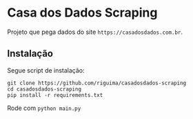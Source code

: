 # Casa dos Dados Scraping

Projeto que pega dados do site `https://casadosdados.com.br`.

## Instalação

Segue script de instalação:

```
git clone https://github.com/riguima/casadosdados-scraping
cd casadosdados-scraping
pip install -r requirements.txt
```

Rode com `python main.py`
